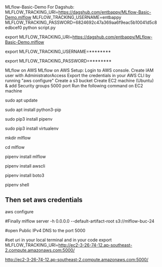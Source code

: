 MLflow-Basic-Demo
For Dagshub:
MLFLOW_TRACKING_URI=https://dagshub.com/entbappy/MLflow-Basic-Demo.mlflow
MLFLOW_TRACKING_USERNAME=entbappy
MLFLOW_TRACKING_PASSWORD=6824692c47a369aa6f9eac5b10041d5c8edbcef0
python script.py

export MLFLOW_TRACKING_URI=https://dagshub.com/entbappy/MLflow-Basic-Demo.mlflow

export MLFLOW_TRACKING_USERNAME=******** 

export MLFLOW_TRACKING_PASSWORD=********

MLflow on AWS
MLflow on AWS Setup:
Login to AWS console.
Create IAM user with AdministratorAccess
Export the credentials in your AWS CLI by running "aws configure"
Create a s3 bucket
Create EC2 machine (Ubuntu) & add Security groups 5000 port
Run the following command on EC2 machine

sudo apt update

sudo apt install python3-pip

sudo pip3 install pipenv

sudo pip3 install virtualenv

mkdir mlflow

cd mlflow

pipenv install mlflow

pipenv install awscli

pipenv install boto3

pipenv shell


## Then set aws credentials
aws configure


#Finally 
mlflow server -h 0.0.0.0 --default-artifact-root s3://mlflow-buc-24

#open Public IPv4 DNS to the port 5000


#set uri in your local terminal and in your code 
export MLFLOW_TRACKING_URI=http://ec2-3-26-74-12.ap-southeast-2.compute.amazonaws.com:5000/

http://ec2-3-26-74-12.ap-southeast-2.compute.amazonaws.com:5000/